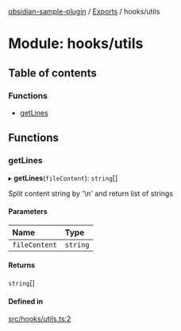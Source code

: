 [obsidian-sample-plugin](../README.md) / [Exports](../modules.md) / hooks/utils

# Module: hooks/utils

## Table of contents

### Functions

- [getLines](hooks_utils.md#getlines)

## Functions

### getLines

▸ **getLines**(`fileContent`): `string`[]

Split content string by '\n' and return list of strings

#### Parameters

| Name | Type |
| :------ | :------ |
| `fileContent` | `string` |

#### Returns

`string`[]

#### Defined in

[src/hooks/utils.ts:2](https://github.com/dromse/personal-grind-manager/blob/781019d/src/hooks/utils.ts#L2)

